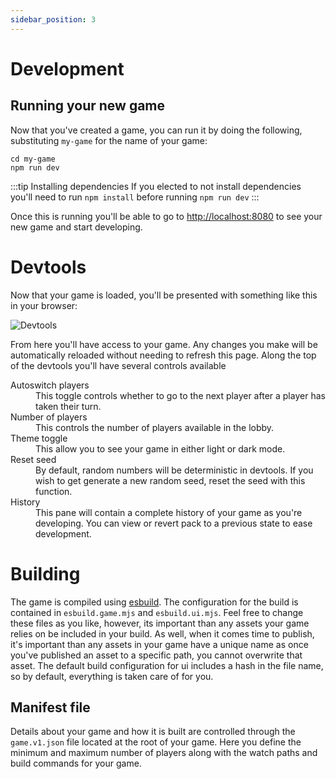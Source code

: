 ```yaml
---
sidebar_position: 3
---
```


# Development

## Running your new game

Now that you've created a game, you can run it by doing the following, substituting `my-game` for the name of your game:

```console
cd my-game
npm run dev
```

:::tip Installing dependencies
If you elected to not install dependencies you'll need to run `npm install` before running `npm run dev`
:::

Once this is running you'll be able to go to [http://localhost:8080](http://localhost:8080) to see your new game and start developing.

# Devtools

Now that your game is loaded, you'll be presented with something like this in your browser:

![Devtools](/img/devtools.png)

From here you'll have access to your game. Any changes you make will be automatically reloaded without needing to refresh this page. Along the top of the devtools you'll have several controls available

<dl>
<dt>Autoswitch players</dt>
<dd>This toggle controls whether to go to the next player after a player has taken their turn.</dd>
<dt>Number of players</dt>
<dd>This controls the number of players available in the lobby.</dd>
<dt>Theme toggle</dt>
<dd>This allow you to see your game in either light or dark mode.</dd>
<dt>Reset seed</dt>
<dd>By default, random numbers will be deterministic in devtools. If you wish to get generate a new random seed, reset the seed with this function.
</dd>
<dt>History</dt>
<dd>This pane will contain a complete history of your game as you're developing. You can view or revert pack to a previous state to ease development.
</dd>
</dl>

# Building

The game is compiled using [esbuild](https://esbuild.github.io/). The configuration for the build is contained in `esbuild.game.mjs` and `esbuild.ui.mjs`. Feel free to change these files as you like, however, its important than any assets your game relies on be included in your build. As well, when it comes time to publish, it's important than any assets in your game have a unique name as once you've published an asset to a specific path, you cannot overwrite that asset. The default build configuration for ui includes a hash in the file name, so by default, everything is taken care of for you.

## Manifest file

Details about your game and how it is built are controlled through the `game.v1.json` file located at the root of your game. Here you define the minimum and maximum number of players along with the watch paths and build commands for your game.
